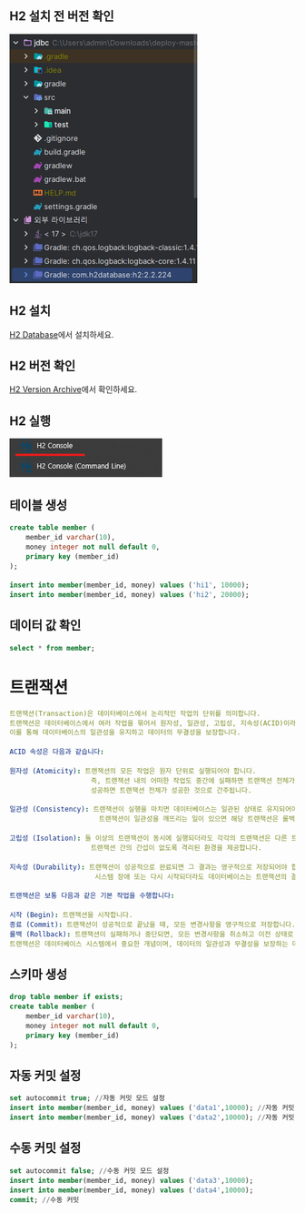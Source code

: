 ## H2 설치 전 버전 확인
![h2.png](src%2Fmain%2Fresources%2Ffiles%2Fh2.png)

## H2 설치
[H2 Database](https://www.h2database.com)에서 설치하세요.

## H2 버전 확인
[H2 Version Archive](https://www.h2database.com/html/download-archive.html)에서 확인하세요.

## H2 실행
![h2 start.png](src%2Fmain%2Fresources%2Ffiles%2Fh2%20start.png)

## 테이블 생성
```sql
create table member (
    member_id varchar(10),
    money integer not null default 0,
    primary key (member_id)
);

insert into member(member_id, money) values ('hi1', 10000);
insert into member(member_id, money) values ('hi2', 20000);
```
## 데이터 값 확인
```sql
select * from member;
```
# 트랜잭션
```yaml
트랜잭션(Transaction)은 데이터베이스에서 논리적인 작업의 단위를 의미합니다. 
트랜잭션은 데이터베이스에서 여러 작업을 묶어서 원자성, 일관성, 고립성, 지속성(ACID)이라는 속성을 보장하며, 
이를 통해 데이터베이스의 일관성을 유지하고 데이터의 무결성을 보장합니다.

ACID 속성은 다음과 같습니다:

원자성 (Atomicity): 트랜잭션의 모든 작업은 원자 단위로 실행되어야 합니다. 
                    즉, 트랜잭션 내의 어떠한 작업도 중간에 실패하면 트랜잭션 전체가 실패해야 합니다. 
                    성공하면 트랜잭션 전체가 성공한 것으로 간주됩니다.

일관성 (Consistency): 트랜잭션이 실행을 마치면 데이터베이스는 일관된 상태로 유지되어야 합니다. 
                      트랜잭션이 일관성을 깨뜨리는 일이 있으면 해당 트랜잭션은 롤백되어야 합니다.

고립성 (Isolation): 둘 이상의 트랜잭션이 동시에 실행되더라도 각각의 트랜잭션은 다른 트랜잭션의 작업에 영향을 받지 않아야 합니다. 
                    트랜잭션 간의 간섭이 없도록 격리된 환경을 제공합니다.

지속성 (Durability): 트랜잭션이 성공적으로 완료되면 그 결과는 영구적으로 저장되어야 합니다. 
                     시스템 장애 또는 다시 시작되더라도 데이터베이스는 트랜잭션의 결과를 유지해야 합니다.

트랜잭션은 보통 다음과 같은 기본 작업을 수행합니다:

시작 (Begin): 트랜잭션을 시작합니다.
종료 (Commit): 트랜잭션이 성공적으로 끝났을 때, 모든 변경사항을 영구적으로 저장합니다.
롤백 (Rollback): 트랜잭션이 실패하거나 중단되면, 모든 변경사항을 취소하고 이전 상태로 되돌립니다.
트랜잭션은 데이터베이스 시스템에서 중요한 개념이며, 데이터의 일관성과 무결성을 보장하는 데 핵심적인 역할을 합니다.
```
## 스키마 생성
```sql
drop table member if exists;
create table member (
    member_id varchar(10),
    money integer not null default 0,
    primary key (member_id)
);
```
## 자동 커밋 설정

```sql
set autocommit true; //자동 커밋 모드 설정
insert into member(member_id, money) values ('data1',10000); //자동 커밋
insert into member(member_id, money) values ('data2',10000); //자동 커밋
```
## 수동 커밋 설정
```sql
set autocommit false; //수동 커밋 모드 설정
insert into member(member_id, money) values ('data3',10000);
insert into member(member_id, money) values ('data4',10000);
commit; //수동 커밋
```
